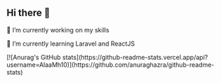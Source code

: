 ## Hi there 👋

<p>🔭 I’m currently working on my skills</p>
<p>🌱 I’m currently learning Laravel and ReactJS</p>
<div> [![Anurag's GitHub stats](https://github-readme-stats.vercel.app/api?username=AlaaMh10)](https://github.com/anuraghazra/github-readme-stats)

